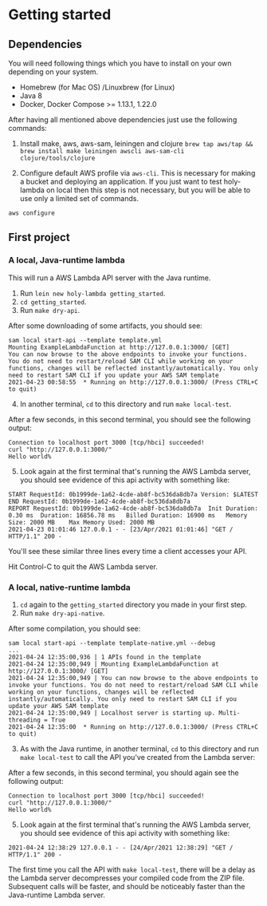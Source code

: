 # Getting started

## Dependencies
  You will need following things which you have to install on your own depending on your system.

  - Homebrew (for Mac OS) /Linuxbrew (for Linux)
  - Java 8
  - Docker, Docker Compose >= 1.13.1, 1.22.0

  After having all mentioned above dependencies just use the following commands:

  1. Install make, aws, aws-sam, leiningen and clojure
    ```
    brew tap aws/tap && brew install make leiningen awscli aws-sam-cli clojure/tools/clojure
    ```

  2. Configure default AWS profile via `aws-cli`. This is necessary for making a bucket and deploying an application. If you just want to test holy-lambda on local then this step is not necessary, but you will be able to use only a limited set of commands.

   ```
   aws configure
   ```

## First project 

### A local, Java-runtime lambda

This will run a AWS Lambda API server with the Java runtime.

1. Run `lein new holy-lambda getting_started`.
2. `cd getting_started`.
3. Run `make dry-api`.

After some downloading of some artifacts, you should see:

```
sam local start-api --template template.yml
Mounting ExampleLambdaFunction at http://127.0.0.1:3000/ [GET]
You can now browse to the above endpoints to invoke your functions. You do not need to restart/reload SAM CLI while working on your functions, changes will be reflected instantly/automatically. You only need to restart SAM CLI if you update your AWS SAM template
2021-04-23 00:58:55  * Running on http://127.0.0.1:3000/ (Press CTRL+C to quit)
```

4. In another terminal, `cd` to this directory and run `make local-test`.

After a few seconds, in this second terminal, you should see the following output:

```
Connection to localhost port 3000 [tcp/hbci] succeeded!
curl "http://127.0.0.1:3000/"
Hello world%
```

5. Look again at the first terminal that's running the AWS Lambda server, you should see evidence of this api activity with something like:

```
START RequestId: 0b1999de-1a62-4cde-ab8f-bc536da8db7a Version: $LATEST
END RequestId: 0b1999de-1a62-4cde-ab8f-bc536da8db7a
REPORT RequestId: 0b1999de-1a62-4cde-ab8f-bc536da8db7a	Init Duration: 0.30 ms	Duration: 16856.78 ms	Billed Duration: 16900 ms	Memory Size: 2000 MB	Max Memory Used: 2000 MB
2021-04-23 01:01:46 127.0.0.1 - - [23/Apr/2021 01:01:46] "GET / HTTP/1.1" 200 -
```

You'll see these similar three lines every time a client accesses your API.

Hit Control-C to quit the AWS Lambda server.

### A local, native-runtime lambda

1. `cd` again to the `getting_started` directory you made in your first step.
2. Run `make dry-api-native`.

After some compilation, you should see:

```
sam local start-api --template template-native.yml --debug
...
2021-04-24 12:35:00,936 | 1 APIs found in the template
2021-04-24 12:35:00,949 | Mounting ExampleLambdaFunction at http://127.0.0.1:3000/ [GET]
2021-04-24 12:35:00,949 | You can now browse to the above endpoints to invoke your functions. You do not need to restart/reload SAM CLI while working on your functions, changes will be reflected instantly/automatically. You only need to restart SAM CLI if you update your AWS SAM template
2021-04-24 12:35:00,949 | Localhost server is starting up. Multi-threading = True
2021-04-24 12:35:00  * Running on http://127.0.0.1:3000/ (Press CTRL+C to quit)
```

3. As with the Java runtime, in another terminal, `cd` to this directory and run `make local-test` to call the API you've created from the Lambda server:

After a few seconds, in this second terminal, you should again see the following output:

```
Connection to localhost port 3000 [tcp/hbci] succeeded!
curl "http://127.0.0.1:3000/"
Hello world%
```

5. Look again at the first terminal that's running the AWS Lambda server, you should see evidence of this api activity with something like:

```
2021-04-24 12:38:29 127.0.0.1 - - [24/Apr/2021 12:38:29] "GET / HTTP/1.1" 200 -
```

The first time you call the API with `make local-test`, there will be
a delay as the Lambda server decompresses your compiled code from the
ZIP file. Subsequent calls will be faster, and should be noticeably
faster than the Java-runtime Lambda server.


